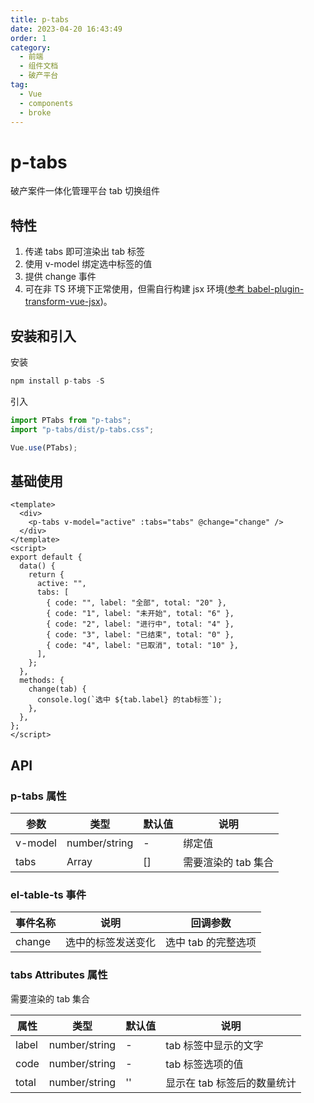 ```yaml
---
title: p-tabs
date: 2023-04-20 16:43:49
order: 1
category:
  - 前端
  - 组件文档
  - 破产平台
tag:
  - Vue
  - components
  - broke
---
```


# p-tabs

破产案件一体化管理平台 tab 切换组件

## 特性

1. 传递 tabs 即可渲染出 tab 标签
2. 使用 v-model 绑定选中标签的值
3. 提供 change 事件
4. 可在非 TS 环境下正常使用，但需自行构建 jsx 环境([参考 babel-plugin-transform-vue-jsx](https://github.com/vuejs/babel-plugin-transform-vue-jsx))。

## 安装和引入

安装

```js
npm install p-tabs -S
```

引入

```js
import PTabs from "p-tabs";
import "p-tabs/dist/p-tabs.css";

Vue.use(PTabs);
```

## 基础使用

```vue
<template>
  <div>
    <p-tabs v-model="active" :tabs="tabs" @change="change" />
  </div>
</template>
<script>
export default {
  data() {
    return {
      active: "",
      tabs: [
        { code: "", label: "全部", total: "20" },
        { code: "1", label: "未开始", total: "6" },
        { code: "2", label: "进行中", total: "4" },
        { code: "3", label: "已结束", total: "0" },
        { code: "4", label: "已取消", total: "10" },
      ],
    };
  },
  methods: {
    change(tab) {
      console.log(`选中 ${tab.label} 的tab标签`);
    },
  },
};
</script>
```

## API

### p-tabs 属性

| 参数    | 类型          | 默认值 | 说明                |
| ------- | ------------- | ------ | ------------------- |
| v-model | number/string | -      | 绑定值              |
| tabs    | Array         | []     | 需要渲染的 tab 集合 |

### el-table-ts 事件

| 事件名称 | 说明               | 回调参数            |
| -------- | ------------------ | ------------------- |
| change   | 选中的标签发送变化 | 选中 tab 的完整选项 |

### tabs Attributes 属性

需要渲染的 tab 集合

| 属性  | 类型          | 默认值 | 说明                        |
| ----- | ------------- | ------ | --------------------------- |
| label | number/string | -      | tab 标签中显示的文字        |
| code  | number/string | -      | tab 标签选项的值            |
| total | number/string | ''     | 显示在 tab 标签后的数量统计 |
